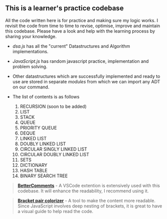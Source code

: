 ## This is a learner's practice codebase

All the code written here is for practice and making sure my logic works. I revisit the code from time to time to revise, optimise, improve and maintain this codebase. Please have a look and help with the learning process by sharing your knowledge.

* *dsa.js* has all the "current" Datastructures and Algorithm implementations.

* *JavaScript.js* has random javascript practice, implementation and problem solving.

* Other datastructures which are successfully implemented and ready to use are stored in separate *modules* from which we can import any ADT on our command.

* The list of contents is as follows
    1. RECURSION (soon to be added)
    1. LIST 
    1. STACK
    1. QUEUE
    1. PRIORITY QUEUE
    1. DEQUE
    1. LINKED LIST
    1. DOUBLY LINKED LIST
    1. CIRCULAR SINGLY LINKED LIST
    1. CIRCULAR DOUBLY LINKED LIST
    1. SETS
    1. DICTIONARY
    1. HASH TABLE
    1. BINARY SEARCH TREE

>[**BetterComments**](https://marketplace.visualstudio.com/items?itemName=aaron-bond.better-comments) - A VSCode extention is extensively used with this codebase. It will enhance the readability, I recommend using it.

>[**Bracket pair colorizer**](https://marketplace.visualstudio.com/items?itemName=CoenraadS.bracket-pair-colorizer) - A tool to make the content more readable. Since JavaScript involves deep nesting of brackets, it is great to have a visual guide to help read the code.
